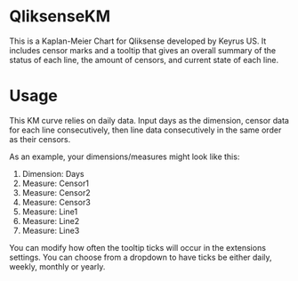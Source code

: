 # QliksenseKM
This is a Kaplan-Meier Chart for Qliksense developed by Keyrus US. It includes censor marks and a tooltip that gives an overall summary of the status of each line, the amount of censors, and current state of each line.

# Usage
This KM curve relies on daily data. Input days as the dimension, censor data for each line consecutively, then line data consecutively in the same order as their censors. 

As an example, your dimensions/measures might look like this:
1. Dimension: Days
1. Measure: Censor1
2. Measure: Censor2
3. Measure: Censor3
4. Measure: Line1
5. Measure: Line2
6. Measure: Line3

You can modify how often the tooltip ticks will occur in the extensions settings. You can choose from a dropdown to have ticks be either daily, weekly, monthly or yearly.
